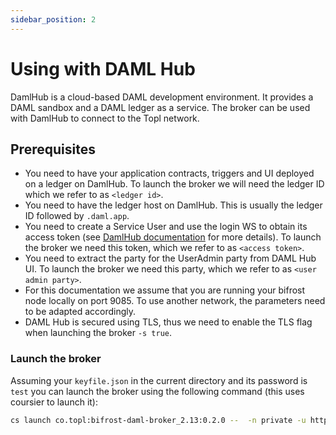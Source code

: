 ```yaml
---
sidebar_position: 2
---
```


# Using with DAML Hub

DamlHub is a cloud-based DAML development environment. It provides a DAML sandbox and a DAML ledger as a service. The broker can be used with DamlHub to connect to the Topl network.

## Prerequisites

- You need to have your application contracts, triggers and UI deployed on a ledger on DamlHub. To launch the broker we will need the ledger ID which we refer to as `<ledger id>`.
- You need to have the ledger host on DamlHub. This is usually the ledger ID followed by `.daml.app`.
- You need to create a Service User and use the login WS to obtain its access token (see [DamlHub documentation](https://hub.daml.com/docs/api/#operation/saLogin) for more details). To launch the broker we need this token, which we refer to as `<access token>`.
- You need to extract the party for the UserAdmin party from DAML Hub UI. To launch the broker we need this party, which we refer to as `<user admin party>`.
- For this documentation we assume that you are running your bifrost node locally on port 9085. To use another network, the parameters need to be adapted accordingly.
- DAML Hub is secured using TLS, thus we need to enable the TLS flag when launching the broker `-s true`.


### Launch the broker

Assuming your `keyfile.json` in the current directory and its password is `test` you can launch the broker using the following command (this uses coursier to launch it):

```bash
cs launch co.topl:bifrost-daml-broker_2.13:0.2.0 --  -n private -u http://127.0.0.1:9085 -h <ledger id>.daml.app -p 443 -s true -t "<access token>" -o "<user admin party>" -k keyfile.json -w test
```



